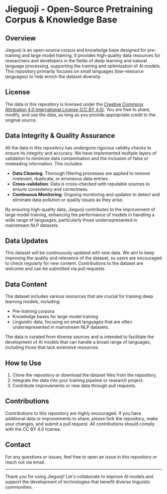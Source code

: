 # Jieguoji - Open-Source Pretraining Corpus & Knowledge Base

## Overview

Jieguoji is an open-source corpus and knowledge base designed for pre-training and large model training. It provides high-quality data resources for researchers and developers in the fields of deep learning and natural language processing, supporting the training and optimization of AI models. This repository primarily focuses on small languages (low-resource languages) to help enrich the dataset diversity.

## License

The data in this repository is licensed under the [Creative Commons Attribution 4.0 International License (CC BY 4.0)](https://creativecommons.org/licenses/by/4.0/). You are free to share, modify, and use the data, as long as you provide appropriate credit to the original source.

## Data Integrity & Quality Assurance

All the data in this repository has undergone rigorous validity checks to ensure its integrity and accuracy. We have implemented multiple layers of validation to minimize data contamination and the inclusion of false or misleading information. This includes:

- **Data Cleaning**: Thorough filtering processes are applied to remove irrelevant, duplicate, or erroneous data entries.
- **Cross-validation**: Data is cross-checked with reputable sources to ensure consistency and correctness.
- **Continuous Monitoring**: Ongoing monitoring and updates to detect and eliminate data pollution or quality issues as they arise.

By ensuring high-quality data, Jieguoji contributes to the improvement of large model training, enhancing the performance of models in handling a wide range of languages, particularly those underrepresented in mainstream NLP datasets.

## Data Updates

This dataset will be continuously updated with new data. We aim to keep improving the quality and relevance of the dataset, so users are encouraged to check regularly for new content. Contributions to the dataset are welcome and can be submitted via pull requests.

## Data Content

The dataset includes various resources that are crucial for training deep learning models, including:

- Pre-training corpora
- Knowledge bases for large model training
- Linguistic data, focusing on small languages that are often underrepresented in mainstream NLP datasets.

The data is curated from diverse sources and is intended to facilitate the development of AI models that can handle a broad range of languages, including those that lack extensive resources.

## How to Use

1. Clone the repository or download the dataset files from the repository.
2. Integrate the data into your training pipeline or research project.
3. Contribute improvements or new data through pull requests.

## Contributions

Contributions to this repository are highly encouraged. If you have additional data or improvements to share, please fork the repository, make your changes, and submit a pull request. All contributions should comply with the CC BY 4.0 license.

## Contact

For any questions or issues, feel free to open an issue in this repository or reach out via email.

---

Thank you for using Jieguoji! Let's collaborate to improve AI models and support the development of technologies that benefit diverse linguistic communities.
